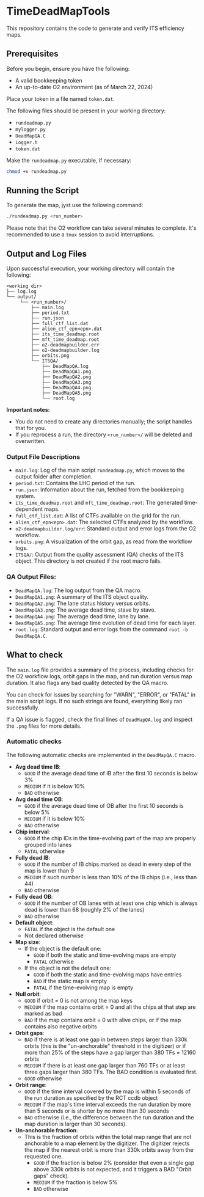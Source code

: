 
# TimeDeadMapTools

This repository contains the code to generate and verify ITS efficiency maps.

## Prerequisites

Before you begin, ensure you have the following:
- A valid bookkeeping token
- An up-to-date O2 environment (as of March 22, 2024)

Place your token in a file named `token.dat`.

The following files should be present in your working directory:
- `rundeadmap.py`
- `mylogger.py`
- `DeadMapQA.C`
- `Logger.h`
- `token.dat`

Make the `rundeadmap.py` executable, if necessary:
```bash
chmod +x rundeadmap.py
```

## Running the Script

To generate the map, jyst use the following command:
```bash
./rundeadmap.py <run_number>
```
Please note that the O2 workflow can take several minutes to complete. It's recommended to use a `tmux` session to avoid interruptions.

## Output and Log Files

Upon successful execution, your working directory will contain the following:

```
<working dir>
├── log.log
└── output/
     └── <run_number>/
         ├── main.log
         ├── period.txt
         ├── run.json
         ├── full_ctf_list.dat
         ├── alien_ctf_epn<epn>.dat
         ├── its_time_deadmap.root
         ├── mft_time_deadmap.root
         ├── o2-deadmapbuilder.err
         ├── o2-deadmapbuilder.log
         ├── orbits.png
         └── ITSQA/
             ├── DeadMapQA.log
             ├── DeadMapQA1.png
             ├── DeadMapQA2.png
             ├── DeadMapQA3.png
             ├── DeadMapQA4.png
             ├── DeadMapQA5.png
             └── root.log
```

**Important notes:**
- You do not need to create any directories manually; the script handles that for you.
- If you reprocess a run, the directory `<run_number>/` will be deleted and overwritten.

### Output File Descriptions
- `main.log`: Log of the main script `rundeadmap.py`, which moves to the output folder after completion.
- `period.txt`: Contains the LHC period of the run.
- `run.json`: Information about the run, fetched from the bookkeeping system.
- `its_time_deadmap.root` and `mft_time_deadmap.root`: The generated time-dependent maps.
- `full_ctf_list.dat`: A list of CTFs available on the grid for the run.
- `alien_ctf_epn<epn>.dat`: The selected CTFs analyzed by the workflow.
- `o2-deadmapbuilder.log/err`: Standard output and error logs from the O2 workflow.
- `orbits.png`: A visualization of the orbit gap, as read from the workflow logs.
- `ITSQA/`: Output from the quality assessment (QA) checks of the ITS object. This directory is not created if the root macro fails.

### QA Output Files:
- `DeadMapQA.log`: The log output from the QA macro.
- `DeadMapQA1.png`: A summary of the ITS object quality.
- `DeadMapQA2.png`: The lane status history versus orbits.
- `DeadMapQA3.png`: The average dead time, stave by stave.
- `DeadMapQA4.png`: The average dead time, lane by lane.
- `DeadMapQA5.png`: The average time evolution of dead time for each layer.
- `root.log`: Standard output and error logs from the command `root -b DeadMapQA.C`.

## What to check

The `main.log` file provides a summary of the process, including checks for the O2 workflow logs, orbit gaps in the map, and run duration versus map duration. It also flags any bad quality detected by the QA macro. 

You can check for issues by searching for "WARN", "ERROR", or "FATAL" in the main script logs. If no such strings are found, everything likely ran successfully.

If a QA issue is flagged, check the final lines of `DeadMapQA.log` and inspect the `.png` files for more details.

### Automatic checks

The following automatic checks are implemented in the `DeadMapQA.C` macro.

- **Avg dead time IB**:
  - `GOOD` if the average dead time of IB after the first 10 seconds is below 3%
  - `MEDIUM` if it is below 10%
  - `BAD` otherwise
- **Avg dead time OB**:
  - `GOOD` if the average dead time of OB after the first 10 seconds is below 5%
  - `MEDIUM` if it is below 10%
  - `BAD` otherwise
- **Chip interval**:
  - `GOOD` if the chip IDs in the time-evolving part of the map are properly grouped into lanes
  - `FATAL` otherwise
- **Fully dead IB**:
  - `GOOD` if the number of IB chips marked as dead in every step of the map is lower than 9
  - `MEDIUM` if such number is less than 10% of the IB chips (i.e., less than 44)
  - `BAD` otherwise
- **Fully dead OB**:
  - `GOOD` if the number of OB lanes with at least one chip which is always dead is lower than 68 (roughly 2% of the lanes)
  - `BAD` otherwise
- **Default object**:
  - `FATAL` if the object is the default one
  - Not declared otherwise
- **Map size**:
  - If the object is the default one:
    - `GOOD` if both the static and time-evolving maps are empty
    - `FATAL` otherwise
  - If the object is not the default one:
    - `GOOD` if both the static and time-evolving maps have entries
    - `BAD` if the static map is empty
    - `FATAL` if the time-evolving map is empty
- **Null orbit**:
  - `GOOD` if orbit = 0 is not among the map keys
  - `MEDIUM` if the map contains orbit = 0 and all the chips at that step are marked as bad
  - `BAD` if the map contains orbit = 0 with alive chips, or if the map contains also negative orbits
- **Orbit gaps**:
  - `BAD` if there is at least one gap in between steps larger than 330k orbits (this is the "un-anchorable" threshold in the digitizer) or if more than 25% of the steps have a gap larger than 380 TFs = 12160 orbits
  - `MEDIUM` if there is at least one gap larger than 760 TFs or at least three gaps larger than 380 TFs. The BAD condition is evaluated first.
  - `GOOD` otherwise
- **Orbit range**:
  - `GOOD` if the time interval covered by the map is within 5 seconds of the run duration as specified by the RCT ccdb object
  - `MEDIUM` if the map's time interval exceeds the run duration by more than 5 seconds or is shorter by no more than 30 seconds
  - `BAD` otherwise (i.e., the difference between the run duration and the map duration is larger than 30 seconds).
- **Un-anchorable fraction**:
  - This is the fraction of orbits within the total map range that are not anchorable to a map element by the digitizer. The digitizer rejects the map if the nearest orbit is more than 330k orbits away from the requested one.
     - `GOOD` if the fraction is below 2% (consider that even a single gap above 330k orbits is not expected, and it triggers a BAD "Orbit gaps" check).
     - `MEDIUM` if the fraction is below 5%
     - `BAD` otherwise
